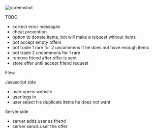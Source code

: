 ![screenshot](http://i.imgur.com/80hjY7C.jpg)

TODO
* correct error messages
* cheat prevention
* option to donate items, bot will make a request without items
* bot accept empty offers
* bot trade 1 rare for 2 uncommens if he does not have enough items
* bot trade 2 uncommons for 1 rare
* remove friend after offer is sent
* store offer until accept friend request

Flow

Javascript side
* user opens website
* user logs in
* user select his duplicate items he does not want

Server side
* server adds user as friend
* server sends user the offer